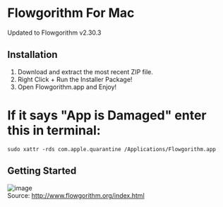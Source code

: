 # Flowgorithm For Mac
Updated to Flowgorithm v2.30.3

## Installation

1. Download and extract the most recent ZIP file. 
2. Right Click + Run the Installer Package! 
3. Open Flowgorithm.app and Enjoy!

# If it says "App is Damaged" enter this in terminal:
```
sudo xattr -rds com.apple.quarantine /Applications/Flowgorithm.app
```
## Getting Started

![image](https://user-images.githubusercontent.com/31175268/178444305-55df665d-689b-45af-b6d6-1f1afeb6375c.png)  
  Source: http://www.flowgorithm.org/index.html

